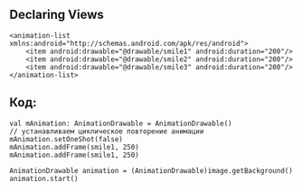 ## Declaring Views

    <animation-list xmlns:android="http://schemas.android.com/apk/res/android">
        <item android:drawable="@drawable/smile1" android:duration="200"/>
        <item android:drawable="@drawable/smile2" android:duration="200"/>
        <item android:drawable="@drawable/smile3" android:duration="200"/>
    </animation-list>

## Код:

    val mAnimation: AnimationDrawable = AnimationDrawable()
    // устанавливаем циклическое повторение анимации 
    mAnimation.setOneShot(false)
    mAnimation.addFrame(smile1, 250) 
    mAnimation.addFrame(smile1, 250)
    
    AnimationDrawable animation = (AnimationDrawable)image.getBackground()
    animation.start()